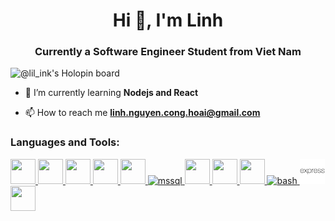<h1 align="center">Hi 👋, I'm Linh</h1>
<h3 align="center">Currently a Software Engineer Student from Viet Nam</h3>

![@lil_ink's Holopin board](https://holopin.io/api/user/board?user=lil_ink)

- 🌱 I’m currently learning **Nodejs and React**

- 📫 How to reach me **linh.nguyen.cong.hoai@gmail.com**

<!--<h3 align="left">Connect with me:</h3>
<p align="left"> -->
</p>

<h3 align="left">Languages and Tools:</h3>
<p align="left">   
    <a href="https://getbootstrap.com" target="_blank" rel="noreferrer">
        <img width="40" height="40" src="https://cdn.jsdelivr.net/gh/devicons/devicon/icons/bootstrap/bootstrap-original.svg" />
    </a>  
    <a href="https://heroku.com" target="_blank" rel="noreferrer"> 
        <img width="40" height="40" src="https://cdn.jsdelivr.net/gh/devicons/devicon/icons/heroku/heroku-plain.svg" />
     </a> 
    <a href="https://www.w3.org/html/" target="_blank" rel="noreferrer"> 
            <img width="40" height="40" src="https://cdn.jsdelivr.net/gh/devicons/devicon/icons/html5/html5-original.svg" />      
    </a> 
    <a href="https://www.java.com" target="_blank" rel="noreferrer">       
            <img width="40" height="40" src="https://cdn.jsdelivr.net/gh/devicons/devicon/icons/java/java-original.svg" />    
    </a> 
    <a href="https://developer.mozilla.org/en-US/docs/Web/JavaScript" target="_blank" rel="noreferrer"> 
            <img width="40" height="40" src="https://cdn.jsdelivr.net/gh/devicons/devicon/icons/javascript/javascript-plain.svg" /> 
      </a> 
    <a href="https://www.microsoft.com/en-us/sql-server" target="_blank" rel="noreferrer"> 
        <img src="https://www.svgrepo.com/show/303229/microsoft-sql-server-logo.svg" alt="mssql" width="40" height="40"/> </a> 
    <a href="https://nodejs.org" target="_blank" rel="noreferrer"> 
        <img width="40" height="40" src="https://cdn.jsdelivr.net/gh/devicons/devicon/icons/nodejs/nodejs-original.svg" />
    </a> 
    <a href="https://www.python.org" target="_blank" rel="noreferrer"> 
            <img width="40" height="40"  src="https://cdn.jsdelivr.net/gh/devicons/devicon/icons/python/python-original.svg" />
      </a>
    <a href="https://www.selenium.dev" target="_blank" rel="noreferrer"> 
            <img width="40" height="40" src="https://cdn.jsdelivr.net/gh/devicons/devicon/icons/selenium/selenium-original.svg" />         
    </a>
    <a href="https://www.gnu.org/software/bash/" target="_blank" rel="noreferrer">
      <img src="https://www.vectorlogo.zone/logos/gnu_bash/gnu_bash-icon.svg" alt="bash" width="40" height="40"/>
    </a>
    <a href="https://expressjs.com" target="_blank" rel="noreferrer"> 
      <img src="https://raw.githubusercontent.com/devicons/devicon/master/icons/express/express-original-wordmark.svg" alt="express" width="40" height="40"/> 
    </a>
     <a href="https://flask.palletsprojects.com/" target="_blank" rel="noreferrer">
        <img width="40" height="40" src="https://cdn.jsdelivr.net/gh/devicons/devicon/icons/flask/flask-original.svg" />
     </a> 
</p>
